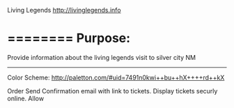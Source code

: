 Living Legends
http://livinglegends.info


========
Purpose:
========
Provide information about the living legends visit to silver city NM

-------------
Color Scheme:
http://paletton.com/#uid=7491n0kwi++bu++hX++++rd++kX


>>>>
Order
Send Confirmation email with link to tickets.
Display tickets securly online.
Allow 